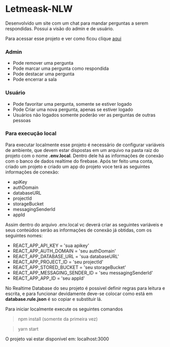 # Letmeask-NLW

Desenvolvido um site com um chat para mandar perguntas a serem respondidas. Possui a visão do admin e de usuário.

Para acessar esse projeto e ver como ficou clique [aqui](https://letmeask-fd7cc.web.app)

### Admin
* Pode remover uma pergunta
* Pode marcar uma pergunta como respondida
* Pode destacar uma pergunta
* Pode encerrar a sala

### Usuário
* Pode favoritar uma pergunta, somente se estiver logado
* Pode Criar uma nova pergunta, apenas se estiver logado
* Usuários não logados somente poderão ver as perguntas de outras pessoas

### Para execução local
Para executar localmente esse projeto é necessário de configurar variáveis de ambiente, que devem estar dispostas em um arquivo na pasta raiz do projeto com o nome __.env.local__. Dentro dele há as informações de conexão com o banco de dados realtime do firebase. Após ter feito uma conta, criado um projeto e criado um app do projeto voce terá as seguintes informações de conexão: 
* apiKey
* authDomain
* databaseURL
* projectId
* storageBucket
* messagingSenderId
* appId

Assim dentro do arquivo .env.local vc deverá criar as seguintes variáveis e seus conteúdos serão as informações de conexão já obtidas, com os seguintes nomes:
* REACT_APP_API_KEY = 'sua apikey'
* REACT_APP_AUTH_DOMAIN = 'seu authDomain'
* REACT_APP_DATABASE_URL = 'sua databaseURL'
* REACT_APP_PROJECT_ID = 'seu projectId'
* REACT_APP_STORED_BUCKET = 'seu storageBucket'
* REACT_APP_MESSAGING_SENDER_ID = 'seu messagingSenderId'
* REACT_APP_APP_ID = 'seu appId'

No Realtime Database do seu projeto é possivel definir regras para leitura e escrita, e para funcionar devidamente deve-se colocar como está em __database.rule.json__ é so copiar e substituir lá.

Para iniciar localmente execute os seguintes comandos
> npm install (somente da primeira vez)

> yarn start

O projeto vai estar disponivel em: localhost:3000
